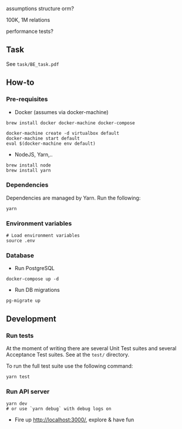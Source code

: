 assumptions
structure
orm?

100K, 1M relations

performance tests?

## Task

See `task/BE_task.pdf`

## How-to 

### Pre-requisites

* Docker (assumes via docker-machine)
```
brew install docker docker-machine docker-compose

docker-machine create -d virtualbox default
docker-machine start default
eval $(docker-machine env default)
```
* NodeJS, Yarn,.. 

```
brew install node
brew install yarn
```

### Dependencies

Dependencies are managed by Yarn.
Run the following:
```
yarn
```

### Environment variables

```
# Load environment variables
source .env
```

### Database

* Run PostgreSQL

```
docker-compose up -d
``` 

* Run DB migrations

```
pg-migrate up
```

## Development

### Run tests

At the moment of writing there are several Unit Test suites and several Acceptance Test suites.
See at the `test/` directory.

To run the full test suite use the following command:
```
yarn test
```

### Run API server

```
yarn dev
# or use `yarn debug` with debug logs on
```

* Fire up [http://localhost:3000/](http://localhost:3000/), explore & have fun